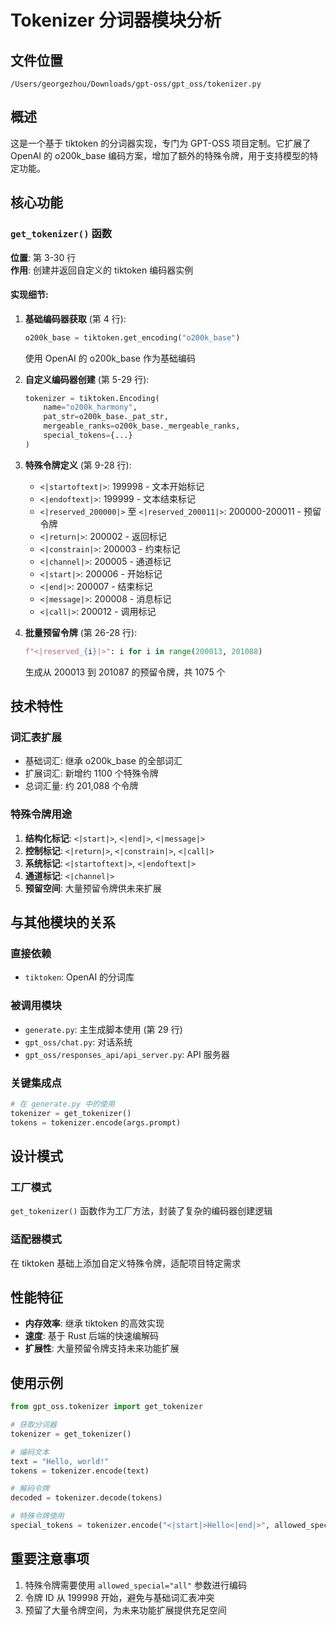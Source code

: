 # Tokenizer 分词器模块分析

## 文件位置
`/Users/georgezhou/Downloads/gpt-oss/gpt_oss/tokenizer.py`

## 概述
这是一个基于 tiktoken 的分词器实现，专门为 GPT-OSS 项目定制。它扩展了 OpenAI 的 o200k_base 编码方案，增加了额外的特殊令牌，用于支持模型的特定功能。

## 核心功能

### `get_tokenizer()` 函数
**位置**: 第 3-30 行  
**作用**: 创建并返回自定义的 tiktoken 编码器实例

#### 实现细节:

1. **基础编码器获取** (第 4 行):
   ```python
   o200k_base = tiktoken.get_encoding("o200k_base")
   ```
   使用 OpenAI 的 o200k_base 作为基础编码

2. **自定义编码器创建** (第 5-29 行):
   ```python
   tokenizer = tiktoken.Encoding(
       name="o200k_harmony",
       pat_str=o200k_base._pat_str,
       mergeable_ranks=o200k_base._mergeable_ranks,
       special_tokens={...}
   )
   ```

3. **特殊令牌定义** (第 9-28 行):
   - `<|startoftext|>`: 199998 - 文本开始标记
   - `<|endoftext|>`: 199999 - 文本结束标记
   - `<|reserved_200000|>` 至 `<|reserved_200011|>`: 200000-200011 - 预留令牌
   - `<|return|>`: 200002 - 返回标记
   - `<|constrain|>`: 200003 - 约束标记
   - `<|channel|>`: 200005 - 通道标记
   - `<|start|>`: 200006 - 开始标记
   - `<|end|>`: 200007 - 结束标记
   - `<|message|>`: 200008 - 消息标记
   - `<|call|>`: 200012 - 调用标记

4. **批量预留令牌** (第 26-28 行):
   ```python
   f"<|reserved_{i}|>": i for i in range(200013, 201088)
   ```
   生成从 200013 到 201087 的预留令牌，共 1075 个

## 技术特性

### 词汇表扩展
- 基础词汇: 继承 o200k_base 的全部词汇
- 扩展词汇: 新增约 1100 个特殊令牌
- 总词汇量: 约 201,088 个令牌

### 特殊令牌用途
1. **结构化标记**: `<|start|>`, `<|end|>`, `<|message|>`
2. **控制标记**: `<|return|>`, `<|constrain|>`, `<|call|>`
3. **系统标记**: `<|startoftext|>`, `<|endoftext|>`
4. **通道标记**: `<|channel|>`
5. **预留空间**: 大量预留令牌供未来扩展

## 与其他模块的关系

### 直接依赖
- `tiktoken`: OpenAI 的分词库

### 被调用模块
- `generate.py`: 主生成脚本使用 (第 29 行)
- `gpt_oss/chat.py`: 对话系统
- `gpt_oss/responses_api/api_server.py`: API 服务器

### 关键集成点
```python
# 在 generate.py 中的使用
tokenizer = get_tokenizer()
tokens = tokenizer.encode(args.prompt)
```

## 设计模式

### 工厂模式
`get_tokenizer()` 函数作为工厂方法，封装了复杂的编码器创建逻辑

### 适配器模式
在 tiktoken 基础上添加自定义特殊令牌，适配项目特定需求

## 性能特征
- **内存效率**: 继承 tiktoken 的高效实现
- **速度**: 基于 Rust 后端的快速编解码
- **扩展性**: 大量预留令牌支持未来功能扩展

## 使用示例

```python
from gpt_oss.tokenizer import get_tokenizer

# 获取分词器
tokenizer = get_tokenizer()

# 编码文本
text = "Hello, world!"
tokens = tokenizer.encode(text)

# 解码令牌
decoded = tokenizer.decode(tokens)

# 特殊令牌使用
special_tokens = tokenizer.encode("<|start|>Hello<|end|>", allowed_special="all")
```

## 重要注意事项
1. 特殊令牌需要使用 `allowed_special="all"` 参数进行编码
2. 令牌 ID 从 199998 开始，避免与基础词汇表冲突
3. 预留了大量令牌空间，为未来功能扩展提供充足空间